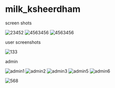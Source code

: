 # milk_ksheerdham


screen shots



![23452](https://user-images.githubusercontent.com/76683849/105955609-91ab0100-609c-11eb-933a-12b8e0bf99ab.png)
![4563456](https://user-images.githubusercontent.com/76683849/105955624-98397880-609c-11eb-98f6-5f635849a12c.png)
![4563456](https://user-images.githubusercontent.com/76683849/105955649-a1c2e080-609c-11eb-9d98-eb88cefbc4f7.png)


user screenshots

![133](https://user-images.githubusercontent.com/76683849/105955590-89eb5c80-609c-11eb-9318-dff7c49bc154.png)




admin



![admin1](https://user-images.githubusercontent.com/76683849/105955696-b0a99300-609c-11eb-8a2e-af2ce4c5050d.png)
![admin2](https://user-images.githubusercontent.com/76683849/105955709-b56e4700-609c-11eb-8e5f-4ae5d897b1ff.png)
![admin3](https://user-images.githubusercontent.com/76683849/105955727-bacb9180-609c-11eb-8936-94c2b4b9d207.png)
![admin5](https://user-images.githubusercontent.com/76683849/105955744-bef7af00-609c-11eb-8db4-a274dd30c873.png)
![admin6](https://user-images.githubusercontent.com/76683849/105955750-c28b3600-609c-11eb-9b22-ca5fc2845c97.png)

![568](https://user-images.githubusercontent.com/76683849/105955597-8eb01080-609c-11eb-8680-c9cf2b9cafed.png)

